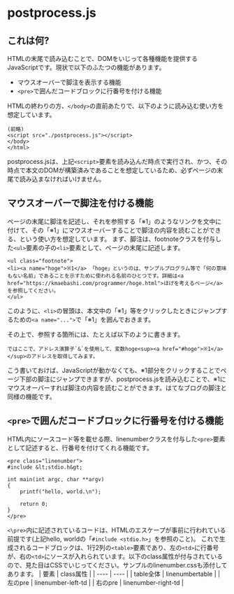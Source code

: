 # postprocess.js
## これは何?
HTMLの末尾で読み込むことで、DOMをいじって各種機能を提供するJavaScriptです。現状で以下のふたつの機能があります。
- マウスオーバーで脚注を表示する機能
- `<pre>`で囲んだコードブロックに行番号を付ける機能

HTMLの終わりの方、`</body>`の直前あたりで、以下のように読み込む使い方を想定しています。
```
(前略)
<script src="./postprocess.js"></script>
</body>
</html>
```
postprocess.jsは、上記`<script>`要素を読み込んだ時点で実行され、かつ、その時点で本文のDOMが構築済みであることを想定しているため、必ずページの末尾で読み込まなければいけません。

## マウスオーバーで脚注を付ける機能
ページの末尾に脚注を記述し、それを参照する「※1」のようなリンクを文中に付けて、その「※1」にマウスオーバーすることで脚注の内容を読むことができる、という使い方を想定しています。
まず、脚注は、footnoteクラスを付与した`<ul>`要素の子の`<li>`要素として、ページの末尾に記述します。
```
<ul class="footnote">
<li><a name="hoge">※1</a> 「hoge」というのは、サンプルプログラム等で「何の意味もない名前」であることを示すために使われる名前のひとつです。詳細は<a href="https://kmaebashi.com/programmer/hoge.html">ほげを考えるページ</a>を参照してください。
</ul>
```
このように、`<li>`の冒頭は、本文中の「※1」等をクリックしたときにジャンプするための`<a name="...">`で「※1」を囲んでおきます。

その上で、参照する箇所には、たとえば以下のように書きます。
```
ではここで、アドレス演算子`&`を使用して、変数hoge<sup><a href="#hoge">※1</a></sup>のアドレスを取得してみます。
```
こう書いておけば、JavaScriptが動かなくても、※1部分をクリックすることでページ下部の脚注にジャンプできますが、postprocess.jsを読み込むことで、※1にマウスオーバーすれば脚注の内容を読むことができます。はてなブログの脚注と同様の機能です。

## `<pre>`で囲んだコードブロックに行番号を付ける機能
HTML内にソースコード等を載せる際、linenumberクラスを付与した`<pre>`要素として記述すると、行番号を付けてくれる機能です。
```
<pre class="linenumber">
#include &lt;stdio.h&gt;

int main(int argc, char **argv)
{
    printf("hello, world.\n");

    return 0;
}
</pre>
```
`<\pre>`内に記述されているコードは、HTMLのエスケープが事前に行われている前提です(上記hello, worldの「`#include <stdio.h>`」を参照のこと)。
これで生成されるコードブロックは、1行2列の`<table>`要素であり、左の`<td>`に行番号が、右の`<td>`にソースが入れられています。以下のclass属性が付与されているので、見た目はCSSでいじってください。サンプルのlinenumber.cssも添付してあります。
| 要素 | class属性 |
| ---- | ---- |
| table全体 | linenumbertable |
| 左のpre | linenumber-left-td |
| 右のpre | linenumber-right-td |
